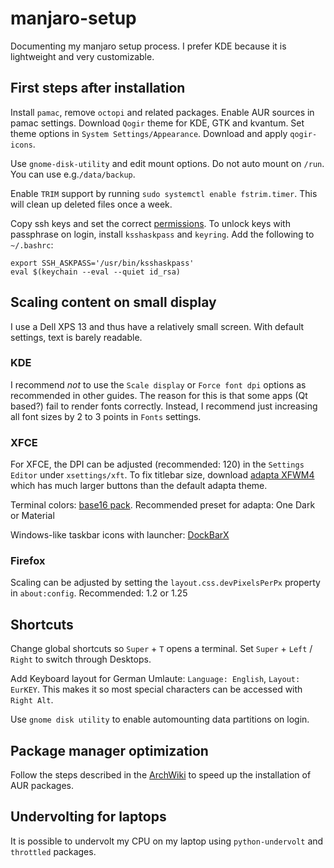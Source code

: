 # manjaro-setup

Documenting my manjaro setup process.
I prefer KDE because it is lightweight and very customizable. 

## First steps after installation

Install `pamac`, remove `octopi` and related packages. Enable AUR sources in pamac settings.
Download `Qogir` theme for KDE, GTK and kvantum. Set theme options in `System Settings/Appearance`.
Download and apply `qogir-icons`.

Use `gnome-disk-utility` and edit mount options. Do not auto mount on `/run`. You can use e.g.`/data/backup`.

Enable `TRIM` support by running `sudo systemctl enable fstrim.timer`. This will clean up deleted files once a week.

Copy ssh keys and set the correct [permissions](https://gist.github.com/grenade/6318301). To unlock keys with passphrase on login, install `ksshaskpass` and `keyring`. Add the following to `~/.bashrc`:
```
export SSH_ASKPASS='/usr/bin/ksshaskpass'
eval $(keychain --eval --quiet id_rsa)
```

## Scaling content on small display

I use a Dell XPS 13 and thus have a relatively small screen. With default settings, text is barely readable. 

### KDE

I recommend *not* to use the `Scale display` or `Force font dpi` options as recommended in other guides. The reason for this is that some apps (Qt based?) fail to render fonts correctly. 
Instead, I recommend just increasing all font sizes by 2 to 3 points in `Fonts` settings.

### XFCE

For XFCE, the DPI can be adjusted (recommended: 120) in the `Settings Editor` under `xsettings/xft`. To fix titlebar size, download [adapta XFWM4](https://www.xfce-look.org/p/1262068/) which has much larger buttons than the default adapta theme.

Terminal colors: [base16 pack](https://github.com/afq984/base16-xfce4-terminal/tree/master/colorschemes).
Recommended preset for adapta: One Dark or Material

Windows-like taskbar icons with launcher: [DockBarX](https://github.com/M7S/dockbarx)

### Firefox

Scaling can be adjusted by setting the `layout.css.devPixelsPerPx` property in `about:config`. Recommended: 1.2 or 1.25

## Shortcuts

Change global shortcuts so `Super` + `T` opens a terminal. Set `Super` + `Left` / `Right` to switch through Desktops.

Add Keyboard layout for German Umlaute: `Language: English`, `Layout: EurKEY`. This makes it so most special characters can be accessed with `Right Alt`.

Use `gnome disk utility` to enable automounting data partitions on login. 

## Package manager optimization

Follow the steps described in the [ArchWiki](https://wiki.archlinux.org/index.php/Makepkg#Utilizing_multiple_cores_on_compression) to speed up the installation of AUR packages.

## Undervolting for laptops

It is possible to undervolt my CPU on my laptop using `python-undervolt` and `throttled` packages.
